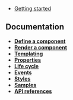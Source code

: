 * [Getting started](./get-started)

## Documentation

* **[Define a component](./define-a-component)**
* **[Render a component](./render-a-component)**
* **[Templating](./templating)**
* **[Properties](./properties)**
* **[Life cycle](./life-cycle)**
* **[Events](./events)**
* **[Styles](./styles)**
* **[Samples](./samples)**
* **[API references](./API)**

